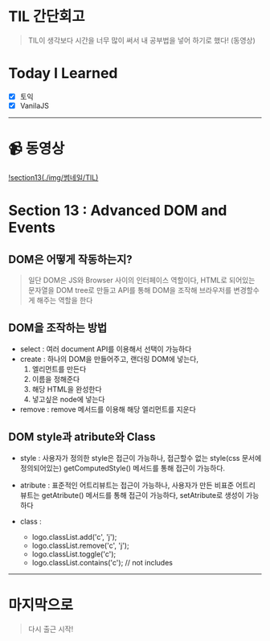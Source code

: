# TIL 간단회고

> TIL이 생각보다 시간을 너무 많이 써서 내 공부법을 넣어 하기로 했다! (동영상)

# Today I Learned

- [x] 토익
- [x] VanilaJS

---

# 📹 동영상

[!section13(./img/썸네일/TIL)](https://www.youtube.com/embed/MaLPsKTxgM4)

# Section 13 : Advanced DOM and Events

## DOM은 어떻게 작동하는지?

> 일단 DOM은 JS와 Browser 사이의 인터페이스 역할이다, HTML로 되어있는 문자열을 DOM tree로 만들고 API를 통해 DOM을 조작해 브라우저를 변경할수 게 해주는 역할을 한다

## DOM을 조작하는 방법

- select : 여러 document API를 이용해서 선택이 가능하다
- create : 하나의 DOM을 만들어주고, 랜더링 DOM에 넣는다,
  1. 엘리먼트를 만든다
  2. 이름을 정해준다
  3. 해당 HTML을 완성한다
  4. 넣고싶은 node에 넣는다
- remove : remove 메서드를 이용해 해당 엘리먼트를 지운다

## DOM style과 atribute와 Class

- style : 사용자가 정의한 style은 접근이 가능하나, 접근할수 없는 style(css 문서에 정의되어있는) getComputedStyle() 메서드를 통해 접근이 가능하다.
- atribute : 표준적인 어트리뷰트는 접근이 가능하나, 사용자가 만든 비표준 어트리뷰트는 getAtribute() 메서드를 통해 접근이 가능하다, setAtribute로 생성이 가능하다
- class :

  - logo.classList.add('c', 'j');
  - logo.classList.remove('c', 'j');
  - logo.classList.toggle('c');
  - logo.classList.contains('c'); // not includes

---

# 마지막으로

> 다시 출근 시작!
